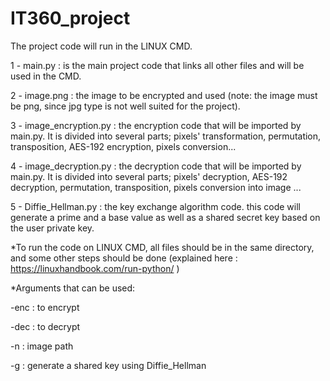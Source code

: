 # IT360_project

The project code will run in the LINUX CMD.

 1 - main.py : is the main project code that links all other files and will be used in the CMD.
 
 2 - image.png : the image to be encrypted and used (note: the image must be png, since jpg type is not well suited for the project).
 
 3 - image_encryption.py : the encryption code that will be imported by main.py. It is divided into several parts; pixels' transformation, permutation, transposition, AES-192 encryption, pixels conversion...
 
 4 - image_decryption.py : the decryption code that will be imported by main.py. It is divided into several parts; pixels' decryption, AES-192 decryption, permutation, transposition, pixels conversion into image ...
 
 5 - Diffie_Hellman.py : the key exchange algorithm code. this code will generate a prime and a base value as well as a shared secret key based on the user private key.

 *To run the code on LINUX CMD, all files should be in the same directory, and some other steps should be done (explained here : https://linuxhandbook.com/run-python/ )

 *Arguments that can be used:
 
   -enc : to encrypt
   
   -dec : to decrypt
   
   -n : image path
   
   -g : generate a shared key using Diffie_Hellman
   
